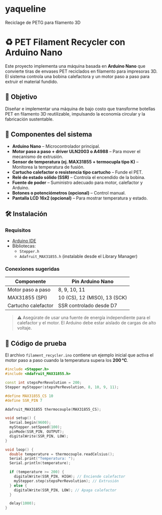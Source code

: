 # yaqueline
Reciclage de PETG para filamento 3D


# ♻️ PET Filament Recycler con Arduino Nano

Este proyecto implementa una máquina basada en **Arduino Nano** que convierte tiras de envases PET reciclados en filamento para impresoras 3D. El sistema controla una bobina calefactora y un motor paso a paso para extruir el material fundido.

## 🚀 Objetivo

Diseñar e implementar una máquina de bajo costo que transforme botellas PET en filamento 3D reutilizable, impulsando la economía circular y la fabricación sustentable.

## 🧩 Componentes del sistema

- **Arduino Nano** – Microcontrolador principal.
- **Motor paso a paso + driver ULN2003 o A4988** – Para mover el mecanismo de extrusión.
- **Sensor de temperatura (ej. MAX31855 + termocupla tipo K)** – Monitorea la temperatura de fusión.
- **Cartucho calefactor o resistencia tipo cartucho** – Funde el PET.
- **Relé de estado sólido (SSR)** – Controla el encendido de la bobina.
- **Fuente de poder** – Suministro adecuado para motor, calefactor y Arduino.
- **Botones o potenciómetros (opcional)** – Control manual.
- **Pantalla LCD 16x2 (opcional)** – Para mostrar temperatura y estado.

## 🛠️ Instalación

### Requisitos

- [Arduino IDE](https://www.arduino.cc/en/software)
- Bibliotecas:
  - `Stepper.h`
  - `Adafruit_MAX31855.h` (instalable desde el Library Manager)

### Conexiones sugeridas

| Componente         | Pin Arduino Nano |
|--------------------|------------------|
| Motor paso a paso  | 8, 9, 10, 11      |
| MAX31855 (SPI)     | 10 (CS), 12 (MISO), 13 (SCK) |
| Cartucho calefactor| SSR controlado desde D7 |

> ⚠️ Asegúrate de usar una fuente de energía independiente para el calefactor y el motor. El Arduino debe estar aislado de cargas de alto voltaje.

## 🧪 Código de prueba

El archivo `filament_recycler.ino` contiene un ejemplo inicial que activa el motor paso a paso cuando la temperatura supera los **200 °C**.

```cpp
#include <Stepper.h>
#include <Adafruit_MAX31855.h>

const int stepsPerRevolution = 200;
Stepper myStepper(stepsPerRevolution, 8, 10, 9, 11);

#define MAX31855_CS 10
#define SSR_PIN 7

Adafruit_MAX31855 thermocouple(MAX31855_CS);

void setup() {
  Serial.begin(9600);
  myStepper.setSpeed(100);
  pinMode(SSR_PIN, OUTPUT);
  digitalWrite(SSR_PIN, LOW);
}

void loop() {
  double temperature = thermocouple.readCelsius();
  Serial.print("Temperatura: ");
  Serial.println(temperature);

  if (temperature >= 200) {
    digitalWrite(SSR_PIN, HIGH); // Enciende calefactor
    myStepper.step(stepsPerRevolution); // Extrusión
  } else {
    digitalWrite(SSR_PIN, LOW); // Apaga calefactor
  }

  delay(1000);
}
